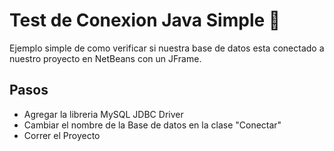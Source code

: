 # Test de Conexion Java Simple 🦜

Ejemplo simple de como verificar si nuestra base de datos esta conectado a nuestro proyecto 
en NetBeans con un JFrame.

## Pasos

* Agregar la libreria MySQL JDBC Driver
* Cambiar el nombre de la Base de datos en la clase "Conectar"
* Correr el Proyecto



